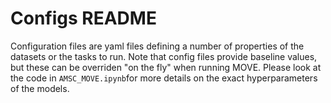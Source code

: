# Configs README

Configuration files are yaml files defining a number of properties of the datasets or the tasks to run. Note that config files provide baseline values, but these can be overriden "on the fly" when running MOVE. Please look at the code in ```AMSC_MOVE.ipynb```for more details on the exact hyperparameters of the models.

